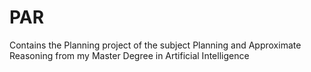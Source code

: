 # PAR
Contains the Planning project of the subject Planning and Approximate Reasoning from my Master Degree in Artificial Intelligence
